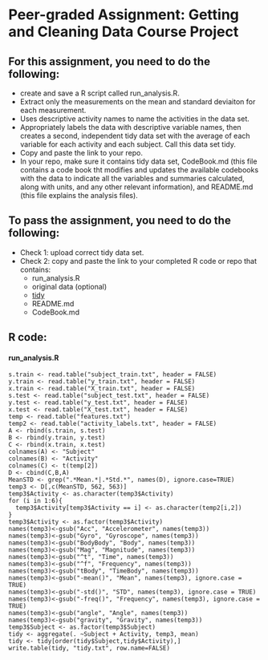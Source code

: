 # Peer-graded Assignment: Getting and Cleaning Data Course Project

## For this assignment, you need to do the following:
* create and save a R script called run_analysis.R.
* Extract only the measurements on the mean and standard deviaiton for each measurement.
* Uses descriptive activity names to name the activities in the data set.
* Appropriately labels the data with descriptive variable names, then creates a second, independent tidy data set with the average of each variable for each activity and each subject. Call this data set tidy.
* Copy and paste the link to your repo.
* In your repo, make sure it contains tidy data set, CodeBook.md (this file contains a code book tht modifies and updates the available codebooks with the data to indicate all the variables and summaries calculated, along with units, and any other relevant information), and README.md (this file explains the analysis files).

## To pass the assignment, you need to do the following:
* Check 1: upload correct tidy data set.
* Check 2: copy and paste the link to your completed R code or repo that contains:
  + run_analysis.R
  + original data (optional)
  + [tidy](https://github.com/lli289/CourseraDataScienceFoundationsusingRSpecializaiton/blob/main/Peer%20Bank/tidy.txt)
  + README.md
  + CodeBook.md

## R code:

#### run_analysis.R
```{r}
s.train <- read.table("subject_train.txt", header = FALSE)
y.train <- read.table("y_train.txt", header = FALSE)
x.train <- read.table("X_train.txt", header = FALSE)
s.test <- read.table("subject_test.txt", header = FALSE)
y.test <- read.table("y_test.txt", header = FALSE)
x.test <- read.table("X_test.txt", header = FALSE)
temp <- read.table("features.txt")
temp2 <- read.table("activity_labels.txt", header = FALSE)
A <- rbind(s.train, s.test)
B <- rbind(y.train, y.test)
C <- rbind(x.train, x.test)
colnames(A) <- "Subject"
colnames(B) <- "Activity"
colnames(C) <- t(temp[2])
D <- cbind(C,B,A)
MeanSTD <- grep(".*Mean.*|.*Std.*", names(D), ignore.case=TRUE)
temp3 <- D[,c(MeanSTD, 562, 563)]
temp3$Activity <- as.character(temp3$Activity)
for (i in 1:6){
  temp3$Activity[temp3$Activity == i] <- as.character(temp2[i,2])
}
temp3$Activity <- as.factor(temp3$Activity)
names(temp3)<-gsub("Acc", "Accelerometer", names(temp3))
names(temp3)<-gsub("Gyro", "Gyroscope", names(temp3))
names(temp3)<-gsub("BodyBody", "Body", names(temp3))
names(temp3)<-gsub("Mag", "Magnitude", names(temp3))
names(temp3)<-gsub("^t", "Time", names(temp3))
names(temp3)<-gsub("^f", "Frequency", names(temp3))
names(temp3)<-gsub("tBody", "TimeBody", names(temp3))
names(temp3)<-gsub("-mean()", "Mean", names(temp3), ignore.case = TRUE)
names(temp3)<-gsub("-std()", "STD", names(temp3), ignore.case = TRUE)
names(temp3)<-gsub("-freq()", "Frequency", names(temp3), ignore.case = TRUE)
names(temp3)<-gsub("angle", "Angle", names(temp3))
names(temp3)<-gsub("gravity", "Gravity", names(temp3))
temp3$Subject <- as.factor(temp3$Subject)
tidy <- aggregate(. ~Subject + Activity, temp3, mean)
tidy <- tidy[order(tidy$Subject,tidy$Activity),]
write.table(tidy, "tidy.txt", row.name=FALSE)
```
